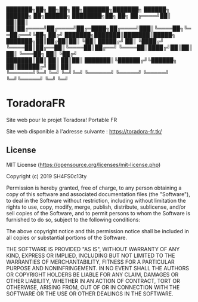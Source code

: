 
███████╗██╗  ██╗██╗  ██╗███████╗███████╗ ██████╗  ██████╗ ██╗██████╗ ████████╗██╗   ██╗
██╔════╝██║  ██║██║  ██║██╔════╝██╔════╝██╔═████╗██╔════╝███║╚════██╗╚══██╔══╝╚██╗ ██╔╝
███████╗███████║███████║█████╗  ███████╗██║██╔██║██║     ╚██║ █████╔╝   ██║    ╚████╔╝ 
╚════██║██╔══██║╚════██║██╔══╝  ╚════██║████╔╝██║██║      ██║ ╚═══██╗   ██║     ╚██╔╝  
███████║██║  ██║     ██║██║     ███████║╚██████╔╝╚██████╗ ██║██████╔╝   ██║      ██║   
╚══════╝╚═╝  ╚═╝     ╚═╝╚═╝     ╚══════╝ ╚═════╝  ╚═════╝ ╚═╝╚═════╝    ╚═╝      ╚═╝   

# ToradoraFR
Site web pour le projet Toradora! Portable FR

Site web disponible à l'adresse suivante : https://toradora-fr.tk/


## License

MIT License (https://opensource.org/licenses/mit-license.php)

Copyright (c) 2019 SH4FS0c13ty

Permission is hereby granted, free of charge, to any person obtaining a copy of this software and
associated documentation files (the "Software"), to deal in the Software without restriction,
including without limitation the rights to use, copy, modify, merge, publish, distribute, sublicense,
and/or sell copies of the Software, and to permit persons to whom the Software is furnished to do so,
subject to the following conditions:

The above copyright notice and this permission notice shall be included in all copies or substantial
portions of the Software.

THE SOFTWARE IS PROVIDED "AS IS", WITHOUT WARRANTY OF ANY KIND, EXPRESS OR IMPLIED, INCLUDING BUT NOT
LIMITED TO THE WARRANTIES OF MERCHANTABILITY, FITNESS FOR A PARTICULAR PURPOSE AND NONINFRINGEMENT.
IN NO EVENT SHALL THE AUTHORS OR COPYRIGHT HOLDERS BE LIABLE FOR ANY CLAIM, DAMAGES OR OTHER LIABILITY,
WHETHER IN AN ACTION OF CONTRACT, TORT OR OTHERWISE, ARISING FROM, OUT OF OR IN CONNECTION WITH THE
SOFTWARE OR THE USE OR OTHER DEALINGS IN THE SOFTWARE.
